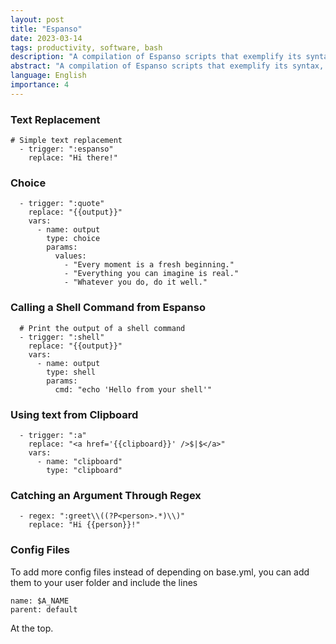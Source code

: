 ```yaml
---
layout: post
title: "Espanso"
date: 2023-03-14
tags: productivity, software, bash
description: "A compilation of Espanso scripts that exemplify its syntax, from the documentation and my own uses"
abstract: "A compilation of Espanso scripts that exemplify its syntax, from the documentation and my own uses"
language: English
importance: 4
---
```


### Text Replacement

```
# Simple text replacement
  - trigger: ":espanso"
    replace: "Hi there!"
```

### Choice 

```
  - trigger: ":quote"
    replace: "{{output}}"
    vars:
      - name: output
        type: choice
        params:
          values:
            - "Every moment is a fresh beginning."
            - "Everything you can imagine is real."
            - "Whatever you do, do it well."
```

### Calling a Shell Command from Espanso

```
  # Print the output of a shell command
  - trigger: ":shell"
    replace: "{{output}}"
    vars:
      - name: output
        type: shell
        params:
          cmd: "echo 'Hello from your shell'"
```

### Using text from Clipboard 

```
  - trigger: ":a"
    replace: "<a href='{{clipboard}}' />$|$</a>"
    vars:
      - name: "clipboard"
        type: "clipboard"
```

### Catching an Argument Through Regex

```
  - regex: ":greet\\((?P<person>.*)\\)"
    replace: "Hi {{person}}!"
```

### Config Files

To add more config files instead of depending on base.yml, you can add them to your user folder and include the lines

```
name: $A_NAME
parent: default
```

At the top.
